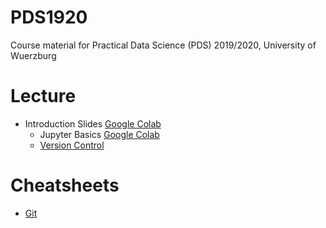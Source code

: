 # PDS1920
Course material for Practical Data Science (PDS) 2019/2020, University of Wuerzburg

# Lecture
- Introduction Slides [Google Colab](https://colab.research.google.com/github/matjesg/PDS1920/blob/master/Lecture/01_Introduction.ipynb)
  - Jupyter Basics [Google Colab](https://colab.research.google.com/github/matjesg/PDS1920/blob/master/Lecture/01_Jupyter.ipynb)
  - [Version Control](https://github.com/matjesg/PDS1920/raw/master/Lecture/01_Version%20Control.pdf)

# Cheatsheets

- [Git](https://github.com/matjesg/PDS1920/raw/master/cheatsheets/git.pdf)
